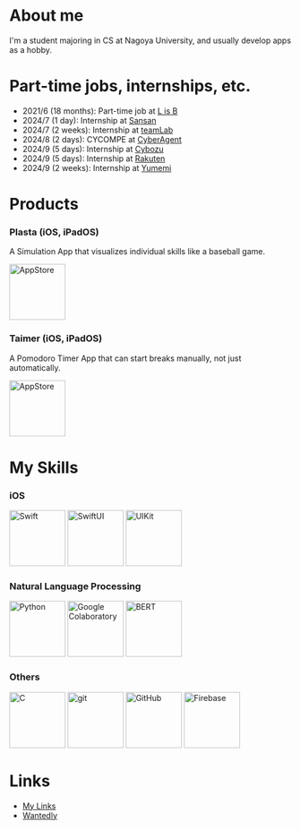 <!--
<p align="left">
  <a href="https://github.com/anuraghazra/github-readme-stats">
    <img src="https://github-readme-stats.vercel.app/api?username=taichone&theme=radical&border_radius=10" width="400" />
  </a>
</p>
-->

# About me
I'm a student majoring in CS at Nagoya University, and usually develop apps as a hobby.


# Part-time jobs, internships, etc.
- 2021/6 (18 months): Part-time job at [L is B](https://l-is-b.com/)
- 2024/7 (1 day):   Internship at [Sansan](https://jp.corp-sansan.com/)
- 2024/7 (2 weeks): Internship at [teamLab](https://www.team-lab.com/)
- 2024/8 (2 days):  CYCOMPE at [CyberAgent](https://www.cyberagent.co.jp/)
- 2024/9 (5 days):  Internship at [Cybozu](https://cybozu.co.jp/)
- 2024/9 (5 days):  Internship at [Rakuten](https://global.rakuten.com/corp/)
- 2024/9 (2 weeks): Internship at [Yumemi](https://www.yumemi.co.jp/)


# Products
### Plasta (iOS, iPadOS)
A Simulation App that visualizes individual skills like a baseball game.  
<div>
  <a href="https://apps.apple.com/app/id6478379835">
      <img src="https://is1-ssl.mzstatic.com/image/thumb/Purple112/v4/6e/63/d0/6e63d0d0-5074-de91-faa5-ca0a7815af39/AppIcon-0-0-1x_U007epad-0-P3-85-220.png/460x0w.webp" alt="AppStore" height="100"/>
  </a>
</div>

### Taimer (iOS, iPadOS)
A Pomodoro Timer App that can start breaks manually, not just automatically.  
<div>
  <a href="https://apps.apple.com/jp/app/taimer-ずっと集中できるシンプルなタイマー/id1611016284">
      <img src="https://is1-ssl.mzstatic.com/image/thumb/Purple122/v4/c7/95/2a/c7952ac6-fe7b-bc0d-124b-d0f60c42c76b/AppIcon-0-1x_U007emarketing-0-7-0-85-220.png/460x0w.webp" alt="AppStore" height="100"/>
  </a>
</div>

# My Skills
### iOS
<div>
  <a href="https://developer.apple.com/documentation/swift" style="display: inline-block">
      <img src="https://github.com/Taichone/Taichone/assets/86025871/c535a170-db3c-44dc-bca9-75c586f994cb" alt="Swift" height="100"/>
  </a>
  <a href="https://developer.apple.com/documentation/swiftui" style="display: inline-block">
      <img src="https://github.com/Taichone/Taichone/assets/86025871/62f7a4b4-d5bf-47fe-b591-ec01b1c845ff" alt="SwiftUI" height="100"/>
  </a>
  <a href="https://developer.apple.com/documentation/uikit" style="display: inline-block">
      <img src="https://github.com/Taichone/Taichone/assets/86025871/b48e4351-c4c4-4a30-974d-06783625603a" alt="UIKit" height="100"/>
  </a>
</div>

### Natural Language Processing
<div>
  <a href="https://www.python.org/" style="display: inline-block">
      <img src="https://github.com/Taichone/Taichone/assets/86025871/66bd4fed-69aa-4901-945e-d74dd134030c" alt="Python" height="100"/>
  </a>
  <a href="https://colab.research.google.com/" style="display: inline-block">
      <img src="https://github.com/Taichone/Taichone/assets/86025871/cd0614b5-3084-4674-869b-7729aff1ffca" alt="Google Colaboratory" height="100"/>
  </a>
  <a href="https://huggingface.co/docs/transformers/ja/model_doc/bert" style="display: inline-block">
      <img src="https://github.com/Taichone/Taichone/assets/86025871/a31ff01f-45ec-4354-b124-06adfbe0146a" alt="BERT" height="100"/>
  </a>
</div>


### Others
<div>
  <a href="https://www.iso.org/standard/74528.html" style="display: inline-block">
      <img src="https://github.com/Taichone/Taichone/assets/86025871/a5be4c3c-42f0-4f47-b3bd-357878ffe586" alt="C" height="100"/>
  </a>
  <a href="https://git-scm.com/" style="display: inline-block">
      <img src="https://github.com/Taichone/Taichone/assets/86025871/a280d3c6-2e32-442c-a7d2-793f38790680" alt="git" height="100"/>
  </a>
  <a href="https://github.com/" style="display: inline-block">
      <img src="https://github.com/Taichone/Taichone/assets/86025871/29b3054f-8913-4f73-baa4-d514bc688bd1" alt="GitHub" height="100"/>
  </a>
  <a href="https://firebase.google.com/" style="display: inline-block">
      <img src="https://github.com/Taichone/Taichone/assets/86025871/b678d87e-fdc3-4a66-81f7-146c8bf9c608" alt="Firebase" height="100"/>
  </a>
</div>

# Links
- [My Links](https://bento.me/taichone)
- [Wantedly](https://www.wantedly.com/id/miki_taichi)
